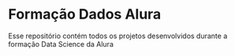 # Formação Dados Alura

Esse repositório contém todos os projetos desenvolvidos durante a formação Data Science da Alura

